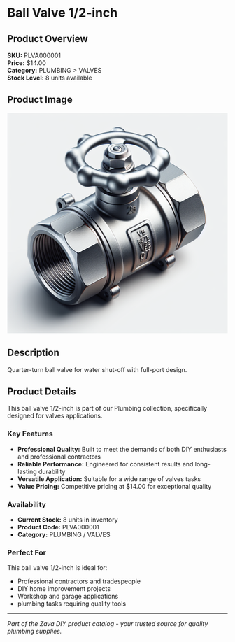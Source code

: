 # Ball Valve 1/2-inch

## Product Overview

**SKU:** PLVA000001  
**Price:** $14.00  
**Category:** PLUMBING > VALVES  
**Stock Level:** 8 units available  

## Product Image

![Ball Valve 1/2-inch](https://raw.githubusercontent.com/microsoft/ai-tour-26-zava-diy-dataset-plus-mcp/refs/heads/main/images/plumbing_valves_ball_valve_12_inch_20250620_212512.png)

## Description

Quarter-turn ball valve for water shut-off with full-port design.

## Product Details

This ball valve 1/2-inch is part of our Plumbing collection, specifically designed for valves applications. 

### Key Features

- **Professional Quality:** Built to meet the demands of both DIY enthusiasts and professional contractors
- **Reliable Performance:** Engineered for consistent results and long-lasting durability
- **Versatile Application:** Suitable for a wide range of valves tasks
- **Value Pricing:** Competitive pricing at $14.00 for exceptional quality

### Availability

- **Current Stock:** 8 units in inventory
- **Product Code:** PLVA000001
- **Category:** PLUMBING / VALVES

### Perfect For

This ball valve 1/2-inch is ideal for:
- Professional contractors and tradespeople
- DIY home improvement projects  
- Workshop and garage applications
- plumbing tasks requiring quality tools

---

*Part of the Zava DIY product catalog - your trusted source for quality plumbing supplies.*
